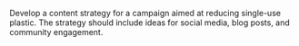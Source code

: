 
Develop a content strategy for a campaign aimed at reducing single-use plastic. The strategy should include ideas for social media, blog posts, and community engagement.
